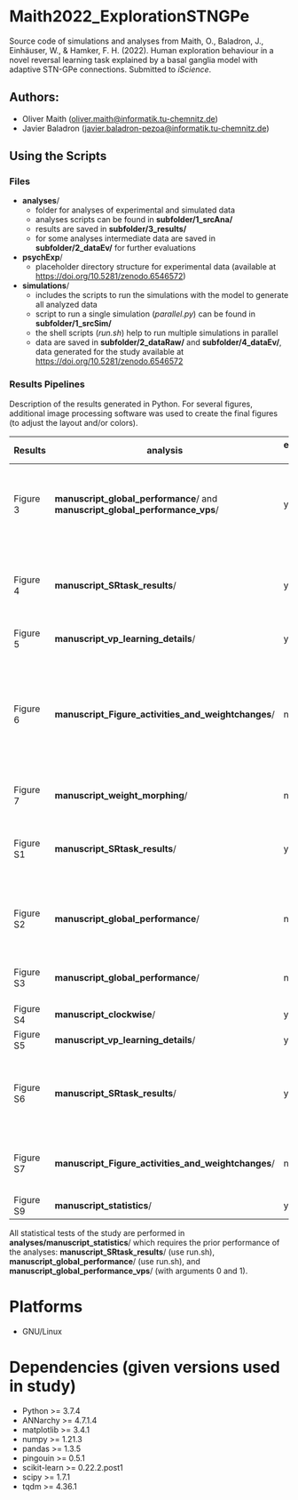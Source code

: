 # Maith2022_ExplorationSTNGPe

Source code of simulations and analyses from Maith, O., Baladron, J., Einhäuser, W., & Hamker, F. H. (2022). Human exploration behaviour in a novel reversal learning task explained by a basal ganglia model with adaptive STN-GPe connections. Submitted to *iScience*.

## Authors:

* Oliver Maith (oliver.maith@informatik.tu-chemnitz.de)
* Javier Baladron (javier.baladron-pezoa@informatik.tu-chemnitz.de)

## Using the Scripts

### Files

- **analyses**/
  - folder for analyses of experimental and simulated data
  - analyses scripts can be found in **subfolder/1_srcAna/**
  - results are saved in **subfolder/3_results/**
  - for some analyses intermediate data are saved in **subfolder/2_dataEv/** for further evaluations
- **psychExp**/
  - placeholder directory structure for experimental data (available at https://doi.org/10.5281/zenodo.6546572)
- **simulations**/
  - includes the scripts to run the simulations with the model to generate all analyzed data
  - script to run a single simulation (*parallel.py*) can be found in **subfolder/1_srcSim/**
  - the shell scripts (*run.sh*) help to run multiple simulations in parallel
  - data are saved in **subfolder/2_dataRaw/** and **subfolder/4_dataEv/**, data generated for the study available at https://doi.org/10.5281/zenodo.6546572

### Results Pipelines

Description of the results generated in Python. For several figures, additional image processing software was used to create the final figures (to adjust the layout and/or colors).

Results | analysis | experimental data | simulated data | simulations | comment
-|-|-|-|-|-
Figure 3 | **manuscript_global_performance**/ and **manuscript_global_performance_vps**/ | yes | yes | 60 simulations from **014a...**/ and **014b...**/ each | in **manuscript_global_performance**/ use run.sh (which also generates further figures); in **manuscript_global_performance_vps**/ run make_plot.py twice, with arguments 0 and 1
Figure 4 | **manuscript_SRtask_results**/ | yes | yes | 60 simulations from **014a...**/ and **014b...**/ each | use run.sh (which also generates further figures)
Figure 5 | **manuscript_vp_learning_details**/ | yes | no | - | run make_plot.py twice, with arguments 0 and 1
Figure 6 | **manuscript_Figure_activities_and_weightchanges**/ | no | yes | 60 simulations from **014a...**/ and **014b...**/ and a single simulation from **007a...**/| use run.sh (which also generates further figures), various simulation times are set manually in the analysis (taken from the output file of the simulation), a change of the simulation used requires an adjustment of these times
Figure 7 | **manuscript_weight_morphing**/ | no | yes | 6400 simulations from **013...**/ | 
Figure S1 | **manuscript_SRtask_results**/ | yes | yes | 60 simulations from **001e...**/ and **001f...**/ each | use run.sh (which also generates further figures)
Figure S2 | **manuscript_global_performance**/ | no | yes | 60 simulations from **001e...**/ and **001f...**/ each | use run.sh (which also generates further figures)
Figure S3 | **manuscript_global_performance**/ | no | yes | 60 simulations from **014a...**/ | set `weight_plot=True` (extra_functions.py line 267)
Figure S4 | **manuscript_clockwise**/ | yes | no | - | run make_plot.py twice, with arguments 0 and 1
Figure S5 | **manuscript_vp_learning_details**/ | yes | no | - | run make_plot.py with argument 0
Figure S6 | **manuscript_SRtask_results**/ | yes | yes | 60 simulations from **014c...**/ and **014d...**/ each | use run.sh (which also generates further figures)
Figure S7 | **manuscript_Figure_activities_and_weightchanges**/ | no | yes | 60 simulations from **001e...**/ and **001f...**/ | use run.sh (which also generates further figures)
Figure S9 | **manuscript_statistics**/ | yes | yes | - | see below

All statistical tests of the study are performed in **analyses/manuscript_statistics**/ which requires the prior performance of the analyses: **manuscript_SRtask_results**/ (use run.sh), **manuscript_global_performance**/ (use run.sh), and **manuscript_global_performance_vps**/ (with arguments 0 and 1).

# Platforms

* GNU/Linux

# Dependencies (given versions used in study)

* Python >= 3.7.4
* ANNarchy >= 4.7.1.4
* matplotlib >= 3.4.1
* numpy >= 1.21.3
* pandas >= 1.3.5
* pingouin >= 0.5.1
* scikit-learn >= 0.22.2.post1
* scipy >= 1.7.1
* tqdm >= 4.36.1
